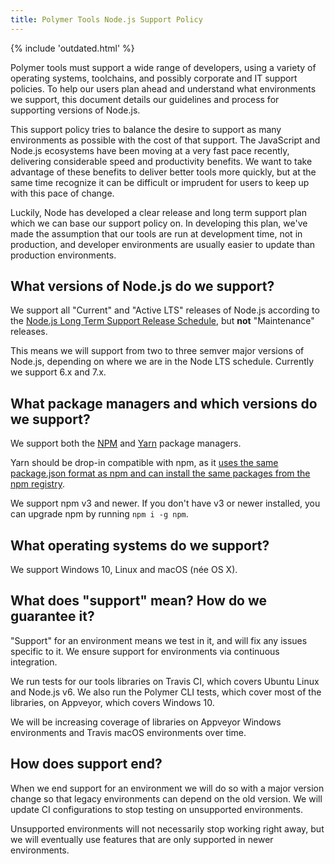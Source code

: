 ```yaml
---
title: Polymer Tools Node.js Support Policy
---
```


<!-- toc -->

<div>
{% include 'outdated.html' %}
</div>

Polymer tools must support a wide range of developers, using a variety of operating systems, toolchains, and possibly corporate and IT support policies. To help our users plan ahead and understand what environments we support, this document details our guidelines and process for supporting versions of Node.js.

This support policy tries to balance the desire to support as many environments as possible with the cost of that support. The JavaScript and Node.js ecosystems have been moving at a very fast pace recently, delivering considerable speed and productivity benefits. We want to take advantage of these benefits to deliver better tools more quickly, but at the same time recognize it can be difficult or imprudent for users to keep up with this pace of change.

Luckily, Node has developed a clear release and long term support plan which we can base our support policy on. In developing this plan, we've made the assumption that our tools are run at development time, not in production, and developer environments are usually easier to update than production environments.

## What versions of Node.js do we support?

We support all "Current" and "Active LTS" releases of Node.js according to the [Node.js Long Term Support Release Schedule](https://github.com/nodejs/LTS#lts-schedule), but **not** "Maintenance" releases.

This means we will support from two to three semver major versions of Node.js, depending on where we are in the Node LTS schedule. Currently we support 6.x and 7.x.

## What package managers and which versions do we support?

We support both the [NPM](http://www.npmjs.com) and [Yarn](http://yarnpkg.com) package managers.

Yarn should be drop-in compatible with npm, as it [uses the same package.json format as npm and can install the same packages from the npm registry](https://yarnpkg.com/lang/en/docs/migrating-from-npm/). 

We support npm v3 and newer. If you don't have v3 or newer installed, you can upgrade npm by running `npm i -g npm`.

## What operating systems do we support?

We support Windows 10, Linux and macOS (née OS X).

## What does "support" mean? How do we guarantee it?

"Support" for an environment means we test in it, and will fix any issues specific to it. We ensure support for environments via continuous integration.

We run tests for our tools libraries on Travis CI, which covers Ubuntu Linux and Node.js v6. We also run the Polymer CLI tests, which cover most of the libraries, on Appveyor, which covers Windows 10.

We will be increasing coverage of libraries on Appveyor Windows environments and Travis macOS environments over time.

## How does support end?

When we end support for an environment we will do so with a major version change so that legacy environments can depend on the old version. We will update CI configurations to stop testing on unsupported environments.

Unsupported environments will not necessarily stop working right away, but we will eventually use features that are only supported in newer environments.
